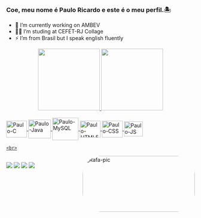 ### Coe, meu nome é Paulo Ricardo e este é o meu perfil.🏝️

- 🍺 I’m currently working on AMBEV
- 🧑‍🎓 I’m studing at CEFET-RJ Collage
- ⚡ I’m from Brasil but I speak english fluently

<div align="center">
  <a href="https://github.com/itpaulin">
  <img height="165em" src="https://github-readme-stats.vercel.app/api?username=itpaulin&show_icons=true&theme=cobalt&include_all_commits=true&count_private=true"/>
  <img height="165em" src="https://github-readme-stats.vercel.app/api/top-langs/?username=itpaulin&layout=compact&langs_count=7&theme=cobalt"/>
</div>
  
  <div style="display: inline_block"><br>
  <img align="center" alt="Paulo-C" height="45" width="55" src="https://cdn.jsdelivr.net/gh/devicons/devicon/icons/c/c-original.svg" />
  <img align="center" alt="Paulo-Java" height="50" width="60" src="https://cdn.jsdelivr.net/gh/devicons/devicon/icons/java/java-plain-wordmark.svg" />
  <img align="center" alt="Paulo-MySQL" height="60" width="70" src="https://cdn.jsdelivr.net/gh/devicons/devicon/icons/mysql/mysql-original-wordmark.svg" />
  <img align="center" alt="Paulo-HTML5" height="45" width="55" src="https://cdn.jsdelivr.net/gh/devicons/devicon/icons/html5/html5-plain-wordmark.svg" />
  <img align="center" alt="Paulo-CSS" height="45" width="55" src="https://cdn.jsdelivr.net/gh/devicons/devicon/icons/css3/css3-plain-wordmark.svg"" />
  <img align="center" alt="Paulo-JS" height="40" width="50" src="https://cdn.jsdelivr.net/gh/devicons/devicon/icons/javascript/javascript-original.svg" />                                                                                                                                                 
  
  
  
    <br>
                                                                                                                                         
  <div>
<img align="right" alt="Rafa-pic" height="150" style="border-radius:50px;" src="https://images-wixmp-ed30a86b8c4ca887773594c2.wixmp.com/f/061c5ef8-2616-48a4-af21-9f97322673b3/de6ft4m-d3c2c205-0703-4c65-ab6d-d51cf693c3c5.gif?token=eyJ0eXAiOiJKV1QiLCJhbGciOiJIUzI1NiJ9.eyJzdWIiOiJ1cm46YXBwOjdlMGQxODg5ODIyNjQzNzNhNWYwZDQxNWVhMGQyNmUwIiwiaXNzIjoidXJuOmFwcDo3ZTBkMTg4OTgyMjY0MzczYTVmMGQ0MTVlYTBkMjZlMCIsIm9iaiI6W1t7InBhdGgiOiJcL2ZcLzA2MWM1ZWY4LTI2MTYtNDhhNC1hZjIxLTlmOTczMjI2NzNiM1wvZGU2ZnQ0bS1kM2MyYzIwNS0wNzAzLTRjNjUtYWI2ZC1kNTFjZjY5M2MzYzUuZ2lmIn1dXSwiYXVkIjpbInVybjpzZXJ2aWNlOmZpbGUuZG93bmxvYWQiXX0.i-KLR2Hf3i7E9iAsVdx4jQ4opMnesc_EzzvbvKhOS98" width="300" height="300">
    <br>
                                                                                                                                                   
    
 <div> 
  <a href="https://instagram.com/itpaulin" target="_blank"><img src="https://img.shields.io/badge/-Instagram-%23E4405F?style=for-the-badge&logo=instagram&logoColor=white" target="_blank"></a>
 <a href="https://wa.me/+5522988055447" target="_blank"><img src="https://img.shields.io/badge/WhatsApp-25D366?style=for-the-badge&logo=whatsapp&logoColor=white" target="_blank"></a> 
  <a href = "mailto:prmaltaleal@gmail.com"><img src="https://img.shields.io/badge/-Gmail-%23333?style=for-the-badge&logo=gmail&logoColor=white" target="_blank"></a>
  <a href="https://www.linkedin.com/in/paulor-23/" target="_blank"><img src="https://img.shields.io/badge/-LinkedIn-%230077B5?style=for-the-badge&logo=linkedin&logoColor=white" target="_blank"></a>
 
</div>
